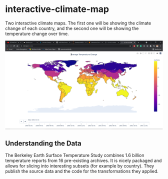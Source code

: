 # interactive-climate-map

Two interactive climate maps. The first one will be showing the climate change of each country, and the second one will be showing the temperature change over time.

![Image of Timeline Visualization](map.png)

## Understanding the Data

The Berkeley Earth Surface Temperature Study combines 1.6 billion temperature reports from 16 pre-existing archives. It is nicely packaged and allows for slicing into interesting subsets (for example by country). They publish the source data and the code for the transformations they applied.
